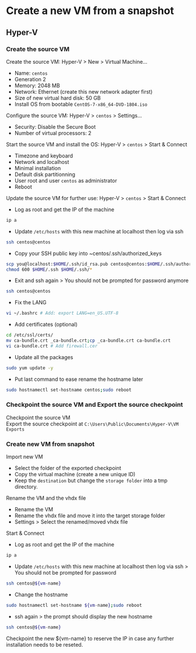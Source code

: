 # Create a new VM from a snapshot

## Hyper-V

### Create the source VM

Create the source VM: Hyper-V > New > Virtual Machine...
- Name: `centos`
- Generation 2
- Memory: 2048 MB
- Network: Ethernet (create this new network adapter first)
- Size of new virtual hard disk: 50 GB
- Install OS from bootable `CentOS-7-x86_64-DVD-1804.iso`

Configure the source VM: Hyper-V > `centos` > Settings...
- Security: Disable the Secure Boot
- Number of virtual processors: 2

Start the source VM and install the OS: Hyper-V > `centos` > Start & Connect
- Timezone and keyboard
- Network and localhost
- Minimal installation
- Default disk partitionning
- User root and user `centos` as administrator
- Reboot

Update the source VM for further use: Hyper-V > `centos` > Start & Connect
- Log as root and get the IP of the machine
```bash
ip a
```
- Update `/etc/hosts` with this new machine at localhost then log via ssh
```bash
ssh centos@centos
```
- Copy your SSH public key into ~centos/.ssh/authorized_keys
```bash
scp you@localhost:$HOME/.ssh/id_rsa.pub centos@centos:$HOME/.ssh/authorized_keys
chmod 600 $HOME/.ssh $HOME/.ssh/*
```
- Exit and ssh again > You should not be prompted for password anymore
```bash
ssh centos@centos
```
- Fix the LANG
```bash
vi ~/.bashrc # Add: export LANG=en_US.UTF-8
```
- Add certificates (optional)
```bash
cd /etc/ssl/certs/
mv ca-bundle.crt _ca-bundle.crt;cp _ca-bundle.crt ca-bundle.crt
vi ca-bundle.crt # Add firewall.cer
```
- Update all the packages
```bash
sudo yum update -y
```
- Put last command to ease rename the hostname later
```bash
sudo hostnamectl set-hostname centos;sudo reboot
```

### Checkpoint the source VM and Export the source checkpoint

Checkpoint the source VM<br/>
Export the source checkpoint at `C:\Users\Public\Documents\Hyper-V\VM Exports`

### Create new VM from snapshot

Import new VM
- Select the folder of the exported checkpoint
- Copy the virtual machine (create a new unique ID)
- Keep the `destination` but change the `storage folder` into a tmp directory.

Rename the VM and the vhdx file
- Rename the VM
- Rename the vhdx file and move it into the target storage folder
- Settings > Select the renamed/moved vhdx file

Start & Connect
- Log as root and get the IP of the machine
```bash
ip a
```
- Update `/etc/hosts` with this new machine at localhost then log via ssh
\> You should not be prompted for password
```bash
ssh centos@${vm-name}
```
- Change the hostname
```bash
sudo hostnamectl set-hostname ${vm-name};sudo reboot
```
- ssh again > the prompt should display the new hostname
```bash
ssh centos@${vm-name}
```

Checkpoint the new ${vm-name} to reserve the IP in case any further installation needs to be reseted.
